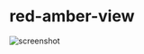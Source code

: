 # red-amber-view

![screenshot](https://user-images.githubusercontent.com/5798442/177008662-5a3bb1c2-fbd3-48ea-8f1a-fa3164002a08.png)
